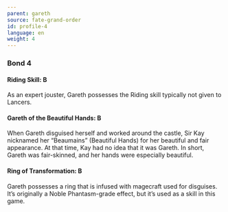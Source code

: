 ```yaml
---
parent: gareth
source: fate-grand-order
id: profile-4
language: en
weight: 4
---
```


### Bond 4

#### Riding Skill: B

As an expert jouster, Gareth possesses the Riding skill typically not given to Lancers.

#### Gareth of the Beautiful Hands: B

When Gareth disguised herself and worked around the castle, Sir Kay nicknamed her “Beaumains” (Beautiful Hands) for her beautiful and fair appearance. At that time, Kay had no idea that it was Gareth.
In short, Gareth was fair-skinned, and her hands were especially beautiful.

#### Ring of Transformation: B

Gareth possesses a ring that is infused with magecraft used for disguises.
It’s originally a Noble Phantasm-grade effect, but it’s used as a skill in this game.
